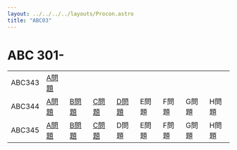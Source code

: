 ```yaml
---
layout: ../../../../layouts/Procon.astro
title: "ABC03"
---
```

# ABC 301-

||||||||||
|---|---|---|---|---|---|---|---|---|
|ABC343|[A問題](ABC03/ABC343/a)|
|ABC344|[A問題](ABC03/ABC344/a)|[B問題](ABC03/ABC344/b)|[C問題](ABC03/ABC344/c)|[D問題](ABC03/ABC344/d)|E問題|F問題|G問題|H問題|
|ABC345|[A問題](ABC03/ABC345/a)|[B問題](ABC03/ABC345/b)|[C問題](ABC03/ABC345/c)|D問題|E問題|F問題|G問題|H問題|

